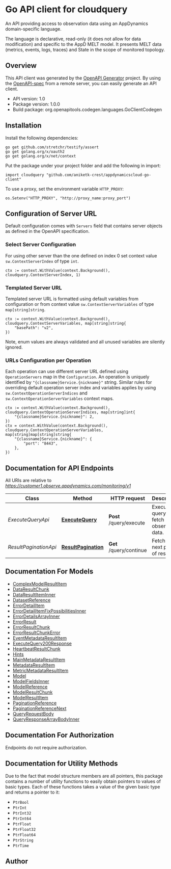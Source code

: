 # Go API client for cloudquery

An API providing access to observation data using an AppDynamics domain-specific language.

The language is declarative, read-only (it does not allow for data modification) and specific to the AppD MELT model.
It presents MELT data (metrics, events, logs, traces) and State in the scope of monitored topology.

## Overview

This API client was generated by the [OpenAPI Generator](https://openapi-generator.tech) project.  By using the [OpenAPI-spec](https://www.openapis.org/) from a remote server, you can easily generate an API client.

- API version: 1.0
- Package version: 1.0.0
- Build package: org.openapitools.codegen.languages.GoClientCodegen

## Installation

Install the following dependencies:

```shell
go get github.com/stretchr/testify/assert
go get golang.org/x/oauth2
go get golang.org/x/net/context
```

Put the package under your project folder and add the following in import:

<!-- TODO: Update url -->
```golang
import cloudquery "github.com/aniketk-crest/appdynamicscloud-go-client"
```

To use a proxy, set the environment variable `HTTP_PROXY`:

```golang
os.Setenv("HTTP_PROXY", "http://proxy_name:proxy_port")
```

## Configuration of Server URL

Default configuration comes with `Servers` field that contains server objects as defined in the OpenAPI specification.

### Select Server Configuration

For using other server than the one defined on index 0 set context value `sw.ContextServerIndex` of type `int`.

```golang
ctx := context.WithValue(context.Background(), cloudquery.ContextServerIndex, 1)
```

### Templated Server URL

Templated server URL is formatted using default variables from configuration or from context value `sw.ContextServerVariables` of type `map[string]string`.

```golang
ctx := context.WithValue(context.Background(), cloudquery.ContextServerVariables, map[string]string{
	"basePath": "v2",
})
```

Note, enum values are always validated and all unused variables are silently ignored.

### URLs Configuration per Operation

Each operation can use different server URL defined using `OperationServers` map in the `Configuration`.
An operation is uniquely identified by `"{classname}Service.{nickname}"` string.
Similar rules for overriding default operation server index and variables applies by using `sw.ContextOperationServerIndices` and `sw.ContextOperationServerVariables` context maps.

```golang
ctx := context.WithValue(context.Background(), cloudquery.ContextOperationServerIndices, map[string]int{
	"{classname}Service.{nickname}": 2,
})
ctx = context.WithValue(context.Background(), cloudquery.ContextOperationServerVariables, map[string]map[string]string{
	"{classname}Service.{nickname}": {
		"port": "8443",
	},
})
```

## Documentation for API Endpoints

All URIs are relative to *https://customer1.observe.appdynamics.com/monitoring/v1*

Class | Method | HTTP request | Description
------------ | ------------- | ------------- | -------------
*ExecuteQueryApi* | [**ExecuteQuery**](docs/ExecuteQueryApi.md#executequery) | **Post** /query/execute | Execute a query to fetch observation data.
*ResultPaginationApi* | [**ResultPagination**](docs/ResultPaginationApi.md#resultpagination) | **Get** /query/continue | Fetch the next page of results.


## Documentation For Models

 - [ComplexModelResultItem](docs/ComplexModelResultItem.md)
 - [DataResultChunk](docs/DataResultChunk.md)
 - [DataResultItemInner](docs/DataResultItemInner.md)
 - [DatasetReference](docs/DatasetReference.md)
 - [ErrorDetailItem](docs/ErrorDetailItem.md)
 - [ErrorDetailItemFixPossibilitiesInner](docs/ErrorDetailItemFixPossibilitiesInner.md)
 - [ErrorDetailsArrayInner](docs/ErrorDetailsArrayInner.md)
 - [ErrorResult](docs/ErrorResult.md)
 - [ErrorResultChunk](docs/ErrorResultChunk.md)
 - [ErrorResultChunkError](docs/ErrorResultChunkError.md)
 - [EventMetadataResultItem](docs/EventMetadataResultItem.md)
 - [ExecuteQuery200Response](docs/ExecuteQuery200Response.md)
 - [HeartbeatResultChunk](docs/HeartbeatResultChunk.md)
 - [Hints](docs/Hints.md)
 - [MainMetadataResultItem](docs/MainMetadataResultItem.md)
 - [MetadataResultItem](docs/MetadataResultItem.md)
 - [MetricMetadataResultItem](docs/MetricMetadataResultItem.md)
 - [Model](docs/Model.md)
 - [ModelFieldsInner](docs/ModelFieldsInner.md)
 - [ModelReference](docs/ModelReference.md)
 - [ModelResultChunk](docs/ModelResultChunk.md)
 - [ModelResultItem](docs/ModelResultItem.md)
 - [PaginationReference](docs/PaginationReference.md)
 - [PaginationReferenceNext](docs/PaginationReferenceNext.md)
 - [QueryRequestBody](docs/QueryRequestBody.md)
 - [QueryResponseArrayBodyInner](docs/QueryResponseArrayBodyInner.md)


## Documentation For Authorization

 Endpoints do not require authorization.


## Documentation for Utility Methods

Due to the fact that model structure members are all pointers, this package contains
a number of utility functions to easily obtain pointers to values of basic types.
Each of these functions takes a value of the given basic type and returns a pointer to it:

* `PtrBool`
* `PtrInt`
* `PtrInt32`
* `PtrInt64`
* `PtrFloat`
* `PtrFloat32`
* `PtrFloat64`
* `PtrString`
* `PtrTime`

## Author



